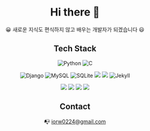 <div align=center>
 
 
# Hi there 👋
 
 
😀 새로운 지식도 편식하지 않고 배우는 개발자가 되겠습니다 😃

 
## Tech Stack
 
![Python](https://img.shields.io/badge/Python-3776AB?style=for-the-badge&logo=python&logoColor=FFD43B) ![C](https://img.shields.io/badge/C-00599C?style=for-the-badge&logo=c&logoColor=white)
 
 
![Django](https://img.shields.io/badge/Django-092E20?style=for-the-badge&logo=Django&logoColor=white) ![MySQL](https://img.shields.io/badge/MySQL-4479A1?style=for-the-badge&logo=MySQL&logoColor=white) ![SQLite](https://img.shields.io/badge/SQLite-003B57?style=for-the-badge&logo=SQLite&logoColor=white)
 <img src="https://img.shields.io/badge/Arduino-00979D?style=for-the-badge&logo=Arduino&logoColor=white"/> <img src="https://img.shields.io/badge/PHP-777BB4?style=for-the-badge&logo=PHP&logoColor=white"/> ![Jekyll](https://img.shields.io/badge/Jekyll-CC0000?style=for-the-badge&logo=Jekyll&logoColor=white) 
 

<img src="https://img.shields.io/badge/Linux-FCC624?style=for-the-badge&logo=Linux&logoColor=black"/> 
<img src="https://img.shields.io/badge/Docker-2496ED?style=for-the-badge&logo=Docker&logoColor=white"/> 
<img src="https://img.shields.io/badge/Amazon EC2-FF9900?style=for-the-badge&logo=Amazon EC2&logoColor=black"/> 
<img src="https://img.shields.io/badge/NGINX-009639?style=for-the-badge&logo=NGINX&logoColor=black"/> 

 

 
## Contact
📭 iorw0224@gmail.com



<!--
[![Top Langs](https://github-readme-stats.vercel.app/api/top-langs/?username=Mindlestick&layout=compact)](https://github.com/anuraghazra/github-readme-stats)
--!>

<!--
**Mindlestick/Mindlestick** is a ✨ _special_ ✨ repository because its `README.md` (this file) appears on your GitHub profile.

Here are some ideas to get you started:

- 🔭 I’m currently working on ...
- 🌱 I’m currently learning ...
- 👯 I’m looking to collaborate on ...
- 🤔 I’m looking for help with ...
- 💬 Ask me about ...
- 📫 How to reach me: ...
- 😄 Pronouns: ...
- ⚡ Fun fact: ...
-->

